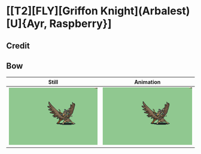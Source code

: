 # [\[T2\]\[FLY\]\[Griffon Knight\]\(Arbalest\)\[U\]{Ayr, Raspberry}]

## Credit


	
## Bow

| Still | Animation |
| :---: | :-------: |
| ![Bow still](./Bow_000.png) | ![Bow animation](./Bow.gif) |
